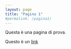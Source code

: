 ```yaml
---
layout: page
title: "Pagina 1"
#permalink: /pagina1/
---
```

Questa è una pagina di prova.

Questo è un [link](https://it.wikipedia.org/wiki/Pagina_principale)
